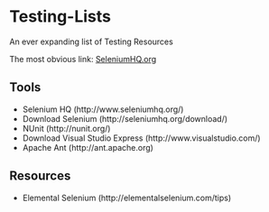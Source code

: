# Testing-Lists
An ever expanding list of Testing Resources

The most obvious link: <a href="http://www.seleniumhq.org/">SeleniumHQ.org</a>

<h2>Tools</h2>
<ul>
  <li>Selenium HQ (http://www.seleniumhq.org/)</li>
  <li>Download Selenium (http://seleniumhq.org/download/)</li>
  <li>NUnit (http://nunit.org/)</li>
  <li>Download Visual Studio Express (http://www.visualstudio.com/)</li>
  <li>Apache Ant (http://ant.apache.org)</li>
</ul>

<h2>Resources</h2>
<ul>
  <li>Elemental Selenium (http://elementalselenium.com/tips)</li>
</ul>


